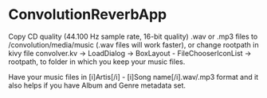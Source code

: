 # ConvolutionReverbApp

Copy CD quality (44.100 Hz sample rate, 16-bit quality) .wav or .mp3 files to /convolution/media/music (.wav files will work faster), or change rootpath in kivy file
convolver.kv -> LoadDialog -> BoxLayout - FileChooserIconList -> rootpath, to folder in which you keep your music files.

Have your music files in [i]Artis[/i] - [i]Song name[/i].wav/.mp3 format and it also helps if you have Album and Genre metadata set.